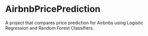 # AirbnbPricePrediction
A project that compares price prediction for Airbnbs using Logistic Regression and Random Forest Classifiers.
